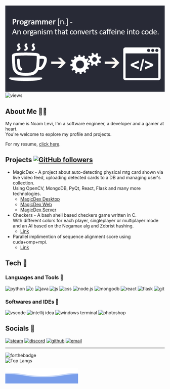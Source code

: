 ![banner](./banner.png)  
![views](https://komarev.com/ghpvc/?username=LooLzzz&color=green)

## About Me 💁‍♂️

My name is Noam Levi, I'm a software engineer, a developer and a gamer at heart.  
You're welcome to explore my profile and projects.

For my resume, [click here](https://drive.google.com/file/d/11T3U3dh5E80y2KO_87juNQHveumID6aK/view?usp=sharing).

## Projects [![GitHub followers](https://img.shields.io/github/followers/LooLzzz.svg?style=social&label=Follow&maxAge=2592000)](https://github.com/LooLzzz?tab=followers)

* MagicDex - A project about auto-detecting physical mtg card shown via live video feed, uploading detected cards to a DB and managing user's collection.  
  Using OpenCV, MongoDB, PyQt, React, Flask and many more technologies.
  * [MagicDex Desktop](https://github.com/LooLzzz/magicdex-desktop)
  * [MagicDex Web](https://github.com/LooLzzz/magicdex-web)
  * [MagicDex Server](https://github.com/LooLzzz/magicdex-server)
* Checkers - A bash shell based checkers game written in C.  
  With different colors for each player, singleplayer or multiplayer mode and an AI based on the Negamax alg and Zobrist hashing.  
  * [Link](https://github.com/LooLzzz/checkers)
* Parallel implimention of sequence alignment score using cuda+omp+mpi.
  * [Link](https://github.com/LooLzzz/parallel-sequence-alignment-score)

## Tech 🔧

### Languages and Tools 🍕

![python](https://img.icons8.com/color/32/000000/python--v1.png)
![c](https://img.icons8.com/color/32/000000/c-programming.png)
![java](https://img.icons8.com/color/32/000000/java-files.png)
![js](https://img.icons8.com/color/32/000000/javascript--v1.png)
![css](https://img.icons8.com/color/32/000000/css3.png)
![node.js](https://img.icons8.com/color/35/000000/nodejs.png)
![mongodb](https://img.icons8.com/color/35/000000/mongodb.png)
![react](https://img.icons8.com/officexs/32/000000/react.png)
![flask](https://img.icons8.com/ios/35/ffffff/flask.png)
![git](https://img.icons8.com/color/32/000000/git.png)

### Softwares and IDEs 🧾

![vscode](https://img.icons8.com/fluent/32/000000/visual-studio-code-2019.png)
![intellij idea](https://img.icons8.com/color/32/000000/intellij-idea.png)
<img alt="windows terminal" src="https://raw.githubusercontent.com/microsoft/terminal/master/res/terminal.ico" width="32px" />
![photoshop](https://img.icons8.com/color/32/000000/adobe-photoshop--v1.png)

## Socials 🔗

[![steam](https://img.icons8.com/fluent/32/000000/steam.png)](https://steamcommunity.com/id/LooLzzz)
[![discord](https://img.icons8.com/color/32/000000/discord-logo.png)](https://discordapp.com/users/588830154311204896)
[![github](https://img.icons8.com/ios-glyphs/32/ffffff/github.png)](https://github.com/LooLzzz)
[![email](https://img.icons8.com/material-rounded/33/eeeeee/filled-message.png)](mailto:noaml12@hotmail.com)

---

![forthebadge](https://forthebadge.com/images/badges/powered-by-coffee.svg)  
![Top Langs](https://github-readme-stats.vercel.app/api/top-langs/?username=LooLzzz&layout=compact)

![bottom header](./bottom_header.svg)
